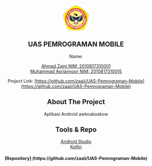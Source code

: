 <br />
<div align="center">
    <img src="Ulm.png" alt="Logo" width="80" height="80">
  </a>

## UAS PEMROGRAMAN MOBILE
Name: <p>[Ahmad Zaini NIM: 2010817310001](https://github.com/Asriann15/)<br>
  [Muhammad Asriannoor NIM: 2010817310015](https://github.com/zaaii/)

Project Link: [https://github.com/zaaii/UAS-Pemrograman-Mobile](https://github.com/zaaii/UAS-Pemrograman-Mobile)
    
## About The Project
Aplikasi Android awkoakoakow


## Tools & Repo

[Android Studio](https://developer.android.com/)<br>
 [Kotlin](https://kotlinlang.org/)



<h4> [Repository] (https://github.com/zaaii/UAS-Pemrograman-Mobile) </h4>
